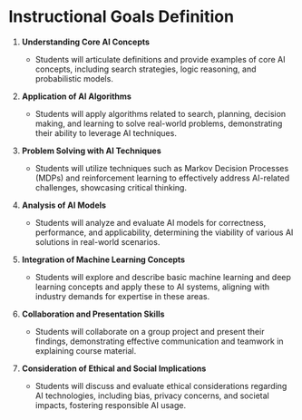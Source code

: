 Instructional Goals Definition
==============================

1. **Understanding Core AI Concepts**
   - Students will articulate definitions and provide examples of core AI concepts, including search strategies, logic reasoning, and probabilistic models.

2. **Application of AI Algorithms**
   - Students will apply algorithms related to search, planning, decision making, and learning to solve real-world problems, demonstrating their ability to leverage AI techniques.

3. **Problem Solving with AI Techniques**
   - Students will utilize techniques such as Markov Decision Processes (MDPs) and reinforcement learning to effectively address AI-related challenges, showcasing critical thinking.

4. **Analysis of AI Models**
   - Students will analyze and evaluate AI models for correctness, performance, and applicability, determining the viability of various AI solutions in real-world scenarios.

5. **Integration of Machine Learning Concepts**
   - Students will explore and describe basic machine learning and deep learning concepts and apply these to AI systems, aligning with industry demands for expertise in these areas.

6. **Collaboration and Presentation Skills**
   - Students will collaborate on a group project and present their findings, demonstrating effective communication and teamwork in explaining course material.

7. **Consideration of Ethical and Social Implications**
   - Students will discuss and evaluate ethical considerations regarding AI technologies, including bias, privacy concerns, and societal impacts, fostering responsible AI usage.
